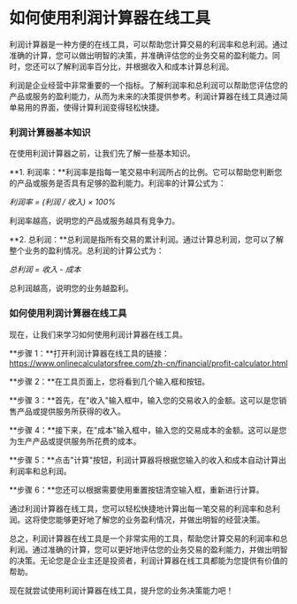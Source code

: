 如何使用利润计算器在线工具
=============

利润计算器是一种方便的在线工具，可以帮助您计算交易的利润率和总利润。通过准确的计算，您可以做出明智的决策，并准确评估您的业务交易的盈利能力。同时，您还可以了解利润率百分比，并根据收入和成本计算总利润。

利润是企业经营中非常重要的一个指标。了解利润率和总利润可以帮助您评估您的产品或服务的盈利能力，从而为未来的决策提供参考。利润计算器在线工具通过简单易用的界面，使得计算利润变得轻松快捷。

### 利润计算器基本知识

在使用利润计算器之前，让我们先了解一些基本知识。

**1. 利润率：**利润率是指每一笔交易中利润所占的比例。它可以帮助您判断您的产品或服务是否具有足够的盈利能力。利润率的计算公式为：

*利润率 = (利润 / 收入) × 100%*

利润率越高，说明您的产品或服务越具有竞争力。

**2. 总利润：**总利润是指所有交易的累计利润。通过计算总利润，您可以了解整个业务的盈利情况。总利润的计算公式为：

*总利润 = 收入 - 成本*

总利润越高，说明您的业务越盈利。

### 如何使用利润计算器在线工具

现在，让我们来学习如何使用利润计算器在线工具。

**步骤 1：**打开利润计算器在线工具的链接：<https://www.onlinecalculatorsfree.com/zh-cn/financial/profit-calculator.html>

**步骤 2：**在工具页面上，您将看到几个输入框和按钮。

**步骤 3：**首先，在"收入"输入框中，输入您的交易收入的金额。这可以是您销售产品或提供服务所获得的收入。

**步骤 4：**接下来，在"成本"输入框中，输入您的交易成本的金额。这可以是您为生产产品或提供服务所花费的成本。

**步骤 5：**点击"计算"按钮，利润计算器将根据您输入的收入和成本自动计算出利润率和总利润。

**步骤 6：**您还可以根据需要使用重置按钮清空输入框，重新进行计算。

通过利润计算器在线工具，您可以轻松快捷地计算出每一笔交易的利润率和总利润。这将使您能够更好地了解您的业务盈利情况，并做出明智的经营决策。

总之，利润计算器在线工具是一个非常实用的工具，帮助您计算交易的利润率和总利润。通过准确的计算，您可以更好地评估您的业务交易的盈利能力，并做出明智的决策。无论您是企业主还是投资者，利润计算器在线工具都能为您提供有价值的帮助。

现在就尝试使用利润计算器在线工具，提升您的业务决策能力吧！